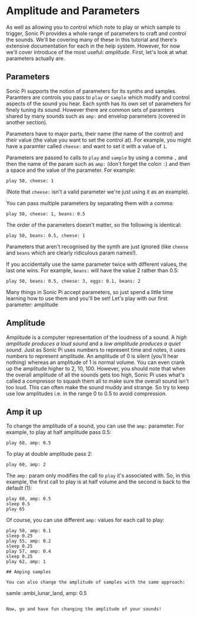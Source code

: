 # Amplitude and Parameters

As well as allowing you to control which note to play or which sample to trigger, Sonic Pi provides a whole range of parameters to craft and control the sounds. We'll be covering many of these in this tutorial and there's extensive documentation for each in the help system. However, for now we'll cover introduce of the most useful: *amplitude*.  First, let's look at what parameters actually are.


## Parameters

Sonic Pi supports the notion of parameters for its synths and samples. Paramters are controls you pass to `play` or `sample` which modify and control aspects of the sound you hear. Each synth has its own set of parameters for finely tuning its sound. However there are common sets of paramters shared by many sounds such as `amp:` and envelop parameters (covered in another section).

Parameters have to major parts, their name (the name of the control) and their value (the value you want to set the control at). For example, you might have a paramter called `cheese:` and want to set it with a value of `1`.

Parameters are passed to calls to `play` and `sample` by using a comma `,` and then the name of the param such as `amp:` (don't forget the colon `:`) and then a space and the value of the parameter. For example:

```
play 50, cheese: 1
```

(Note that `cheese:` isn't a valid parameter we're just using it as an example).

You can pass multiple parameters by separating them with a comma: 

```
play 50, cheese: 1, beans: 0.5
```

The order of the parameters doesn't matter, so the following is identical:

```
play 50, beans: 0.5, cheese: 1
```

Parameters that aren't recognised by the synth are just ignored (like `cheese` and `beans` which are clearly ridiculous param names!). 

If you accidentally use the same parameter twice with different values, the last one wins. For example, `beans:` will have the value 2 rather than 0.5:

```
play 50, beans: 0.5, cheese: 3, eggs: 0.1, beans: 2
```

Many things in Sonic Pi accept parameters, so just spend a little time learning how to use them and you'll be set! Let's play with our first parameter: amplitude

## Amplitude

Amplitude is a computer representation of the loudness of a sound. A *high amplitude produces a loud sound* and a *low amplitude produces a quiet sound*. Just as Sonic Pi uses numbers to represent time and notes, it uses numbers to represent amplitude. An amplitude of 0 is silent (you'll hear nothing) whereas an amplitude of 1 is normal volume. You can even crank up the amplitude higher to 2, 10, 100. However, you should note that when the overall amplitude of all the sounds gets too high, Sonic Pi uses what's called a compressor to squash them all to make sure the overall sound isn't too loud. This can often make the sound muddy and strange. So try to keep use low amplitudes i.e. in the range 0 to 0.5 to avoid compression.



## Amp it up

To change the amplitude of a sound, you can use the `amp:` parameter. For example, to play at half amplitude pass 0.5:

```
play 60, amp: 0.5
```

To play at double amplitude pass 2:

```
play 60, amp: 2
```

The `amp:` param only modifies the call to `play` it's associated with. So, in this example, the first call to play is at half volume and the second is back to the default (1):

```
play 60, amp: 0.5
sleep 0.5
play 65
```

Of course, you can use different `amp:` values for each call to play:

```
play 50, amp: 0.1
sleep 0.25
play 55, amp: 0.2
sleep 0.25
play 57, amp: 0.4
sleep 0.25
play 62, amp: 1

## Amping samples

You can also change the amplitude of samples with the same approach:

```
samle :ambi_lunar_land, amp: 0.5
```

Now, go and have fun changing the amplitude of your sounds!
